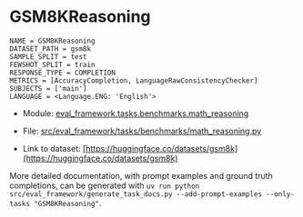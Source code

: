 # GSM8KReasoning

````
NAME = GSM8KReasoning
DATASET_PATH = gsm8k
SAMPLE_SPLIT = test
FEWSHOT_SPLIT = train
RESPONSE_TYPE = COMPLETION
METRICS = [AccuracyCompletion, LanguageRawConsistencyChecker]
SUBJECTS = ['main']
LANGUAGE = <Language.ENG: 'English'>
````

- Module: [eval_framework.tasks.benchmarks.math_reasoning](eval_framework.tasks.benchmarks.math_reasoning)

- File: [src/eval_framework/tasks/benchmarks/math_reasoning.py](../../src/eval_framework/tasks/benchmarks/math_reasoning.py)

- Link to dataset: [https://huggingface.co/datasets/gsm8k](https://huggingface.co/datasets/gsm8k)

More detailed documentation, with prompt examples and ground truth completions, can be generated with `uv run python src/eval_framework/generate_task_docs.py --add-prompt-examples --only-tasks "GSM8KReasoning"`.
